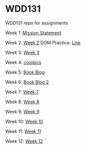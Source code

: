 # WDD131
WDD131 repo for assignments

Week 1: [Mission Statement](https://shumwaynate.github.io/WDD131/mission)

Week 2: [Week 2](https://shumwaynate.github.io/WDD131/week2)
    DOM Practice: [Link](https://shumwaynate.github.io/WDD131/DOMPractice/dom-basics.html)

Week 3: [Week 3](https://shumwaynate.github.io/WDD131/week3)

Week 4: [coolpics](https://shumwaynate.github.io/WDD131/coolpics)

Week 5: [Book Blog](https://shumwaynate.github.io/WDD131/blog)

Week 6: [Book Blog 2](https://shumwaynate.github.io/WDD131/blog2)

Week 7: [Week 7](https://shumwaynate.github.io/WDD131/week7)

Week 8: [Week 8](https://shumwaynate.github.io/WDD131/week8)

Week 9: [Week 9](https://shumwaynate.github.io/WDD131/week9)

Week 10: [Week 10](https://shumwaynate.github.io/WDD131/week10)

Week 11: [Week 11](https://shumwaynate.github.io/WDD131/week11)

Week 12: [Week 12](https://shumwaynate.github.io/WDD131/week12)